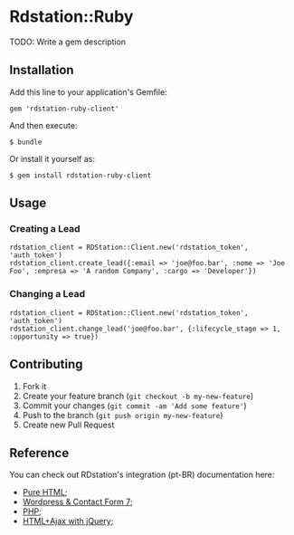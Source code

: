 # Rdstation::Ruby

TODO: Write a gem description

## Installation

Add this line to your application's Gemfile:

    gem 'rdstation-ruby-client'

And then execute:

    $ bundle

Or install it yourself as:

    $ gem install rdstation-ruby-client

## Usage

### Creating a Lead
    rdstation_client = RDStation::Client.new('rdstation_token', 'auth_token')
    rdstation_client.create_lead({:email => 'joe@foo.bar', :nome => 'Joe Foo', :empresa => 'A random Company', :cargo => 'Developer'})

### Changing a Lead
    rdstation_client = RDStation::Client.new('rdstation_token', 'auth_token')
    rdstation_client.change_lead('joe@foo.bar', {:lifecycle_stage => 1, :opportunity => true})
    

## Contributing

1. Fork it
2. Create your feature branch (`git checkout -b my-new-feature`)
3. Commit your changes (`git commit -am 'Add some feature'`)
4. Push to the branch (`git push origin my-new-feature`)
5. Create new Pull Request

## Reference

You can check out RDstation's integration (pt-BR) documentation here:

- [Pure HTML](https://gist.github.com/pedrobachiega/3298970);
- [Wordpress & Contact Form 7](https://gist.github.com/pedrobachiega/3277536);
- [PHP](https://gist.github.com/pedrobachiega/3248293);
- [HTML+Ajax with jQuery](https://gist.github.com/pedrobachiega/3248013);
